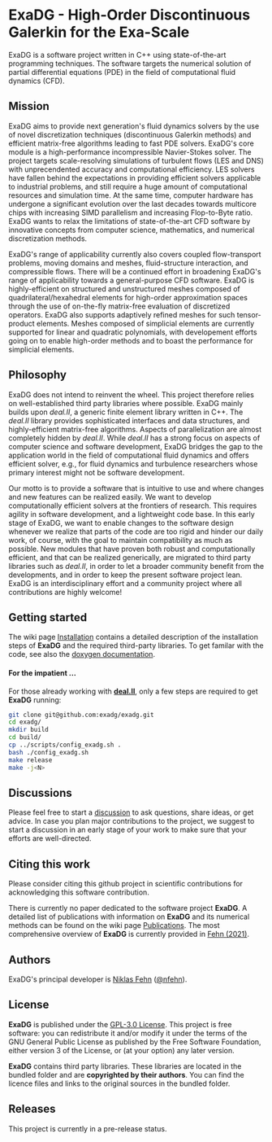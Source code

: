 # ExaDG - High-Order Discontinuous Galerkin for the Exa-Scale
ExaDG is a software project written in C++ using state-of-the-art programming techniques. The software targets the numerical solution of partial differential equations (PDE) in the field of computational fluid dynamics (CFD).

## Mission

ExaDG aims to provide next generation's fluid dynamics solvers by the use of novel discretization techniques (discontinuous Galerkin methods) and efficient matrix-free algorithms leading to fast PDE solvers. ExaDG's core module is a high-performance incompressible Navier-Stokes solver. The project targets scale-resolving simulations of turbulent flows (LES and DNS) with unprecendented accuracy and computational efficiency. LES solvers have fallen behind the expectations in providing efficient solvers applicable to industrial problems, and still require a huge amount of computational resources and simulation time. At the same time, computer hardware has undergone a significant evolution over the last decades towards multicore chips with increasing SIMD parallelism and increasing Flop-to-Byte ratio. ExaDG wants to relax the limitations of state-of-the-art CFD software by innovative concepts from computer science, mathematics, and numerical discretization methods.

ExaDG's range of applicability currently also covers coupled flow-transport problems, moving domains and meshes, fluid-structure interaction, and compressible flows. There will be a continued effort in broadening ExaDG's range of applicability towards a general-purpose CFD software. ExaDG is highly-efficient on structured and unstructured meshes composed of quadrilateral/hexahedral elements for high-order approximation spaces through the use of on-the-fly matrix-free evaluation of discretized operators. ExaDG also supports adaptively refined meshes for such tensor-product elements. Meshes composed of simplicial elements are currently supported for linear and quadratic polynomials, with developement efforts going on to enable high-order methods and to boast the performance for simplicial elements.

## Philosophy

ExaDG does not intend to reinvent the wheel. This project therefore relies on well-established third party libraries where possible. ExaDG mainly builds upon *deal.II*, a generic finite element library written in C++. The *deal.II* library provides sophisticated interfaces and data structures, and highly-efficient matrix-free algorithms. Aspects of parallelization are almost completely hidden by *deal.II*. While *deal.II* has a strong focus on aspects of computer science and software development, ExaDG bridges the gap to the application world in the field of computational fluid dynamics and offers efficient solver, e.g., for fluid dynamics and turbulence researchers whose primary interest might not be software development.

Our motto is to provide a software that is intuitive to use and where changes and new features can be realized easily. We want to develop computationally efficient solvers at the frontiers of research. This requires agility in software development, and a lightweight code base. In this early stage of ExaDG, we want to enable changes to the software design whenever we realize that parts of the code are too rigid and hinder our daily work, of course, with the goal to maintain compatibility as much as possible. New modules that have proven both robust and computationally efficient, and that can be realized generically, are migrated to third party libraries such as *deal.II*, in order to let a broader community benefit from the developments, and in order to keep the present software project lean. ExaDG is an interdisciplinary effort and a community project where all contributions are highly welcome!

## Getting started

The wiki page [Installation](https://github.com/exadg/exadg/wiki/Installation) contains a detailed description of the installation steps of **ExaDG** and the required third-party libraries. To get familar with the code, see also the [doxygen documentation](https://exadg.github.io/exadg/index.html).

#### For the impatient ...

For those already working with [**deal.II**](https://github.com/dealii), only a few steps are required to get **ExaDG** running:

```bash
git clone git@github.com:exadg/exadg.git
cd exadg/
mkdir build
cd build/
cp ../scripts/config_exadg.sh .
bash ./config_exadg.sh
make release
make -j<N>
```

## Discussions

Please feel free to start a [discussion](https://github.com/exadg/exadg/discussions) to ask questions, share ideas, or get advice. In case you plan major contributions to the project, we suggest to start a discussion in an early stage of your work to make sure that your efforts are well-directed.

## Citing this work

Please consider citing this github project in scientific contributions for acknowledging this software contribution.

There is currently no paper dedicated to the software project **ExaDG**. A detailed list of publications with information on **ExaDG** and its numerical methods can be found on the wiki page [Publications](https://github.com/exadg/exadg/wiki/Publications). The most comprehensive overview of **ExaDG** is currently provided in [Fehn (2021)](https://mediatum.ub.tum.de/1601025).

## Authors

ExaDG's principal developer is [Niklas Fehn](https://scholar.google.de/citations?user=8Dm3CikAAAAJ&hl=de&oi=ao) ([@nfehn](https://github.com/nfehn)).


## License

**ExaDG** is published under the [GPL-3.0 License](LICENSE). This project is free software: you can redistribute it and/or modify it under the terms of the GNU General Public License as published by the Free Software Foundation, either version 3 of the License, or (at your option) any later version.

**ExaDG** contains third party libraries. These libraries are located in the bundled folder and are **copyrighted by their authors**. You can find the licence files and links to the original sources in the bundled folder. 

## Releases

This project is currently in a pre-release status.
